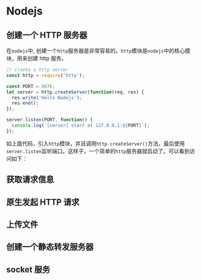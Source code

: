 # Nodejs

## 创建一个 HTTP 服务器

在`nodejs`中, 创建一个`http`服务器是非常容易的。`http`模块是`nodejs`中的核心模块，用来创建 http 服务。

```js
// craete a http server
const http = require('http');

const PORT = 9876;
let server = http.createServer(function(req, res) {
  res.write('Hello Nodejs');
  res.end();
});

server.listen(PORT, function() {
  console.log(`[server] start at 127.0.0.1:${PORT}`);
});
```

如上面代码，引入`http`模块，并且调用`http.createServer()`方法，最后使用`server.listen`监听端口。这样子，一个简单的`http`服务器就启动了。可以看到访问如下：

## 获取请求信息

## 原生发起 HTTP 请求

## 上传文件

## 创建一个静态转发服务器

## socket 服务
